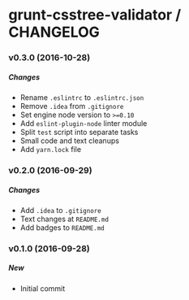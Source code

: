 # grunt-csstree-validator / CHANGELOG


### v0.3.0 (2016-10-28)

##### Changes
* Rename `.eslintrc` to `.eslintrc.json`
* Remove `.idea` from `.gitignore`
* Set engine node version to `>=0.10`
* Add `eslint-plugin-node` linter module
* Split `test` script into separate tasks
* Small code and text cleanups
* Add `yarn.lock` file


### v0.2.0 (2016-09-29)

##### Changes
* Add `.idea` to `.gitignore`
* Text changes at `README.md`
* Add badges to `README.md`


### v0.1.0 (2016-09-28)

##### New
* Initial commit
